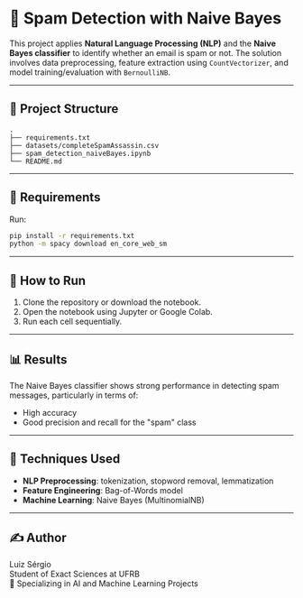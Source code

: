 
# 📧 Spam Detection with Naive Bayes

This project applies **Natural Language Processing (NLP)** and the **Naive Bayes classifier** to identify whether an email is spam or not. The solution involves data preprocessing, feature extraction using `CountVectorizer`, and model training/evaluation with `BernoulliNB`.

---

## 📂 Project Structure

```
.
├── requirements.txt
├── datasets/completeSpamAssassin.csv
├── spam_detection_naiveBayes.ipynb
└── README.md                     
```

---

## 🧰 Requirements

Run:

```bash
pip install -r requirements.txt
python -m spacy download en_core_web_sm
```

---

## 🚀 How to Run

1. Clone the repository or download the notebook.
2. Open the notebook using Jupyter or Google Colab.
3. Run each cell sequentially.

---

## 📊 Results

The Naive Bayes classifier shows strong performance in detecting spam messages, particularly in terms of:

- High accuracy
- Good precision and recall for the "spam" class

---

## 🧠 Techniques Used

- **NLP Preprocessing**: tokenization, stopword removal, lemmatization
- **Feature Engineering**: Bag-of-Words model
- **Machine Learning**: Naive Bayes (MultinomialNB)

---

## ✍️ Author

Luiz Sérgio  
Student of Exact Sciences at UFRB  
📌 Specializing in AI and Machine Learning Projects
